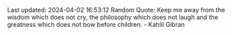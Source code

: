 Last updated: 2024-04-02 16:53:12
Random Quote: Keep me away from the wisdom which does not cry, the philosophy which does not laugh and the greatness which does not bow before children. - Kahlil Gibran